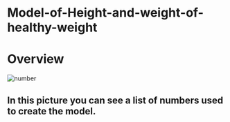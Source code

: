 # Model-of-Height-and-weight-of-healthy-weight
# Overview 
![number](https://github.com/MohamedHassan47/Model-of-Height-and-weight-of-healthy-weight/assets/146730782/da66370e-e8c3-4396-b37f-85cd64a25045)

## In this picture you can see a list of numbers used to create the model. 

